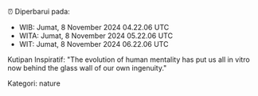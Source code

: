 ⏰ Diperbarui pada:
- WIB: Jumat, 8 November 2024 04.22.06 UTC
- WITA: Jumat, 8 November 2024 05.22.06 UTC
- WIT: Jumat, 8 November 2024 06.22.06 UTC

Kutipan Inspiratif:
"The evolution of human mentality has put us all in vitro now behind the glass wall of our own ingenuity."


Kategori: nature

